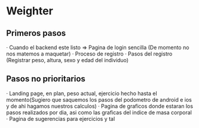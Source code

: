# Weighter

## Primeros pasos

· Cuando el backend este listo => Pagina de login sencilla (De momento no nos matemos a maquetar)
· Proceso de registro
· Pasos del registro (Registrar peso, altura, sexo y edad del individuo)

## Pasos no prioritarios

· Landing page, en plan, peso actual, ejercicio hecho hasta el momento(Sugiero que saquemos los pasos del podometro de android e ios y de ahi hagamos nuestros calculos)
· Pagina de graficos donde estaran los pasos realizados por dia, asi como las graficas del indice de masa corporal
· Pagina de sugerencias para ejercicios y tal
